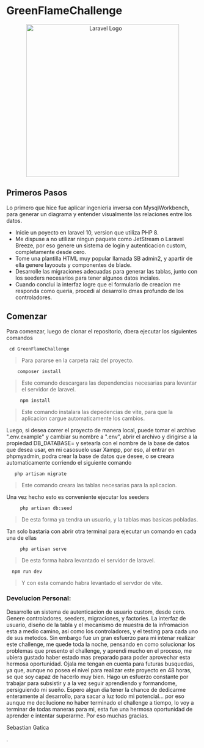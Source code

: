 
# GreenFlameChallenge


<p align="center"><a href="https://laravel.com" target="_blank"><img src="https://raw.githubusercontent.com/laravel/art/master/logo-lockup/5%20SVG/2%20CMYK/1%20Full%20Color/laravel-logolockup-cmyk-red.svg" width="400" alt="Laravel Logo"></a></p>

## Primeros Pasos

 Lo primero que hice fue aplicar ingenieria inversa con MysqlWorkbench, para generar un diagrama y entender visualmente las relaciones entre los datos.





- Inicie un poyecto en laravel 10, version que utiliza PHP 8.
- Me dispuse a no utilizar ningun paquete como JetStream o Laravel Breeze, por eso genere un sistema de login y autenticacion custom, completamente desde cero.
- Tome una plantilla HTML muy popular llamada SB admin2, y apartir de ella genere layoouts y componentes de blade.
- Desarrolle las migraciones adecuadas para generar las tablas, junto con los seeders necesarios para tener algunos datos inciales.
- Cuando conclui la interfaz  logre que el formulario de creacion me responda como queria, procedi al desarrollo dmas profundo de los controladores.


## Comenzar

Para comenzar, luego de clonar el repositorio, dbera ejecutar los siguientes comandos
  ```shell
   cd GreenFlameChallenge
  ```
  >Para pararse en la carpeta raiz del proyecto.
  

  ```shell
      composer install
  ```
  >Este comando descargara las dependencias necesarias para levantar el servidor de laravel.
  
```shell
     npm install
  ```
  >Este comando instalara las depedencias de vite, para que la aplicacion cargue automaticamente los cambios.
  
  Luego, si desea correr el proyecto de manera local, puede tomar el archivo ".env.example" y cambiar su nombre a  ".env", abrir el archivo y dirigirse a la propiedad DB_DATABASE= y setearla con el nombre de la base de datos que desea usar, en mi casosuelo usar Xampp, por eso, al entrar en phpmyadmin, podra crear la base de datos que desee, o se creara automaticamente corriendo el siguiente comando 

  ```shell
     php artisan migrate
  ```
  >Este comando creara las tablas necesarias para la aplicacion. 
  
Una vez hecho esto es conveniente ejecutar  los seeders
```shell
     php artisan db:seed
  ```
  >De esta forma ya tendra un usuario, y la tablas mas basicas pobladas.
  

Tan solo bastaria con abrir otra terminal para ejecutar un comando en cada una de ellas

```shell
     php artisan serve
  ```
  >De esta forma habra levantado el servidor de laravel.
  ```shell
    npm run dev
  ```
  >Y con esta comando habra levantado el servdor de vite.

  ### Devolucion Personal: 

  Desarrolle un sistema de autenticacion de usuario custom, desde cero. 
  Genere controladores, seeders, migraciones, y factories.
  La interfaz de usuario, diseño de la tabla y el mecanismo de muestra de la infromacion esta a medio camino, asi como los controladores, y el testing para cada uno de sus metodos.
   Sin embargo fue un gran esfuerzo para mi intenar realizar este challenge, me quede toda la noche, pensando en como solucionar los problemas que presento el challenge, y aprendi mucho en el proceso, me ubiera gustado haber estado mas preparado para poder aprovechar esta hermosa oportunidad.
     Ojala me tengan en cuenta para futuras busquedas, ya que, aunque  no posea el nivel para realizar este proyecto en 48 horas, se que soy capaz de hacerlo muy bien.
       Hago un esfuerzo constante por trabajar para subsistir y a la vez seguir aprendiendo y formandome, persiguiendo mi sueño.
     Espero algun dia tener la chance de dedicarme enteramente al desarrollo, para sacar a luz todo mi potencial... por eso aunque me decilucione no haber terminado el challenge a tiempo, lo voy a terminar de todas maneras para mi, esta fue una hermosa oportunidad de aprender e intentar superarme. Por eso muchas gracias.
     
Sebastian Gatica
     
     
  
  

 

 
.




 
  
 


